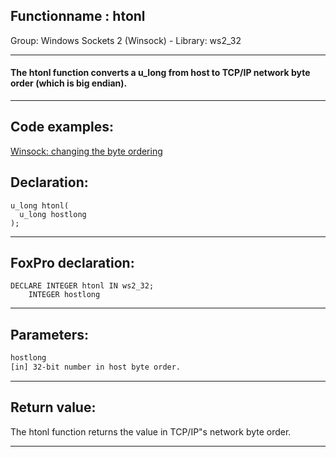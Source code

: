 <link rel="stylesheet" type="text/css" href="../../css/win32api.css">  
<link rel="stylesheet" href="https://cdnjs.cloudflare.com/ajax/libs/font-awesome/4.7.0/css/font-awesome.min.css">

## Functionname : htonl
Group: Windows Sockets 2 (Winsock) - Library: ws2_32    
***  


#### The htonl function converts a u_long from host to TCP/IP network byte order (which is big endian).
***  


## Code examples:
[Winsock: changing the byte ordering](../../samples/sample_221.md)  

## Declaration:
```foxpro  
u_long htonl(
  u_long hostlong
);  
```  
***  


## FoxPro declaration:
```foxpro  
DECLARE INTEGER htonl IN ws2_32;
	INTEGER hostlong  
```  
***  


## Parameters:
```txt  
hostlong
[in] 32-bit number in host byte order.  
```  
***  


## Return value:
The htonl function returns the value in TCP/IP"s network byte order.  
***  

